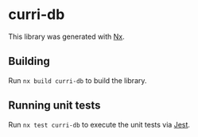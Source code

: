 # curri-db

This library was generated with [Nx](https://nx.dev).

## Building

Run `nx build curri-db` to build the library.

## Running unit tests

Run `nx test curri-db` to execute the unit tests via [Jest](https://jestjs.io).
